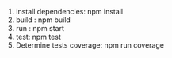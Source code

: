 1) install dependencies: npm install
2) build : npm build
3) run : npm start
4) test: npm test
5) Determine tests coverage: npm run coverage